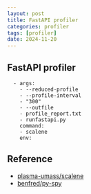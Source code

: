 ```yaml
---
layout: post
title: FastAPI profiler
categories: profiler
tags: [profiler]
date: 2024-11-20
---
```


## FastAPI profiler

      - args:
        - --reduced-profile
        - --profile-interval
        - "300"
        - --outfile
        - profile_report.txt
        - runfastapi.py
        command:
        - scalene
        env:

## Reference
+ [plasma-umass/scalene](https://github.com/search?q=scalene&type=repositories)
+ [benfred/py-spy](https://github.com/benfred/py-spy)
